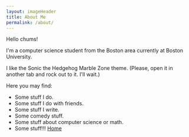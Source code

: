 ```yaml
---
layout: imageHeader
title: About Me
permalink: /about/
---
```


<link rel="stylesheet" type="text/css"  href="/keiths-site/css/main.css">

Hello chums!

I'm a computer science student from the Boston area currently at Boston University.

I like the Sonic the Hedgehog Marble Zone theme. (Please, open it in another tab and rock out to it. I'll wait.)

Here you may find:

* Some stuff I do.
* Some stuff I do with friends.
* Some stuff I write.
* Some comedy stuff.
* Some stuff about computer science or math.
* Some stuff!!!
[Home](https://kdlovett.github.io/keiths-site/)
